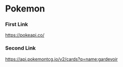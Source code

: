 # Pokemon

### First Link 
https://pokeapi.co/

### Second Link 
https://api.pokemontcg.io/v2/cards?q=name:gardevoir

